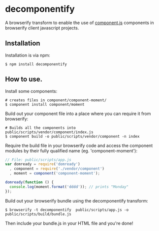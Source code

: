 # decomponentify

A browserify transform to enable the use of [component.js](https://github.com/component/component) components in browserify client javascript projects.

## Installation

Installation is via npm:

```
$ npm install decomponentify
```

## How to use.

Install some components:

```
# creates files in component/component-moment/
$ component install component/moment
```

Build out your component file into a place where you can require it from browserify:

```
# Builds all the components into public/scripts/vendor/component/index.js
$ component build -o public/scripts/vendor/component -n index
```

Require the build file in your browserify code and access the component modules by their fully qualified name (eg. 'component-moment'):

``` js
// File: public/scripts/app.js
var domready = require('domready')
  , component = require('./vendor/component')
  , moment = component('component-moment');

domready(function () {
  console.log(moment.format('dddd')); // prints "Monday"
});
```

Build out your browserify bundle using the decomponentify transform:

```
$ browserify -t decomponentify  public/scripts/app.js -o public/scripts/build/bundle.js
```

Then include your bundle.js in your HTML file and you're done!
